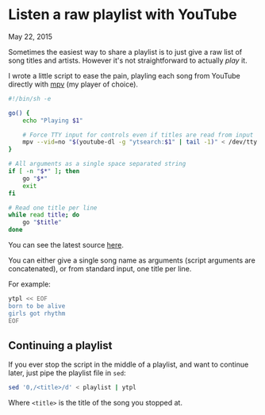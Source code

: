 # Listen a raw playlist with YouTube
May 22, 2015

Sometimes the easiest way to share a playlist is to just give a raw list
of song titles and artists. However it's not straightforward to actually
*play* it.

I wrote a little script to ease the pain, playling each song from
YouTube directly with [mpv](http://mpv.io/) (my player of choice).

```sh
#!/bin/sh -e

go() {
    echo "Playing $1"

    # Force TTY input for controls even if titles are read from input
    mpv --vid=no "$(youtube-dl -g "ytsearch:$1" | tail -1)" < /dev/tty
}

# All arguments as a single space separated string
if [ -n "$*" ]; then
    go "$*"
    exit
fi

# Read one title per line
while read title; do
    go "$title"
done
```

You can see the latest source [here](https://github.com/valeriangalliat/dotfiles/blob/master/bin/ytpl).

You can either give a single song name as arguments (script arguments
are concatenated), or from standard input, one title per line.

For example:

```sh
ytpl << EOF
born to be alive
girls got rhythm
EOF
```

## Continuing a playlist

If you ever stop the script in the middle of a playlist, and want to
continue later, just pipe the playlist file in `sed`:

```sh
sed '0,/<title>/d' < playlist | ytpl
```

Where `<title>` is the title of the song you stopped at.
